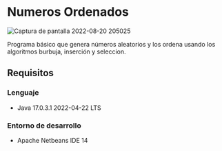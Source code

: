 # Numeros Ordenados

![Captura de pantalla 2022-08-20 205025](https://user-images.githubusercontent.com/106100540/185772722-c64af488-cc28-4204-a3f4-b099c03ac027.png)

Programa básico que genera números aleatorios y los ordena usando los algoritmos burbuja, inserción y seleccion.

## Requisitos

### Lenguaje
* Java 17.0.3.1 2022-04-22 LTS

### Entorno de desarrollo
* Apache Netbeans IDE 14
